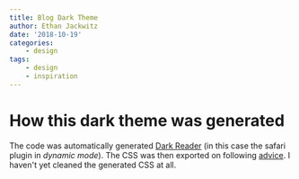 ```yaml
---
title: Blog Dark Theme
author: Ethan Jackwitz
date: '2018-10-19'
categories:
    - design
tags:
    - design
    - inspiration
---
```


# How this dark theme was generated

The code was automatically generated [Dark Reader](https://darkreader.org) (in this case the safari plugin in _dynamic mode_). The CSS was then exported on following [advice](https://github.com/darkreader/darkreader/issues/604#issuecomment-406237559). I haven't yet cleaned the generated CSS at all.

